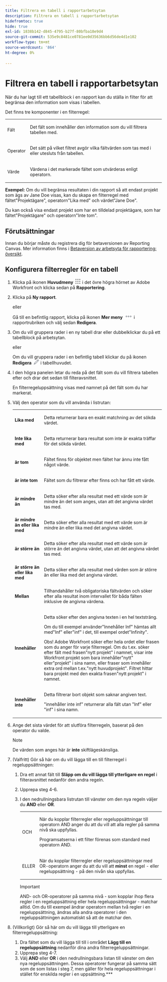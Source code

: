 ```yaml
---
title: Filtrera en tabell i rapportarbetsytan
description: Filtrera en tabell i rapportarbetsytan
hidefromtoc: true
hide: true
exl-id: 1838b142-d845-4795-b27f-80bfba18e9d4
source-git-commit: 535e9c8481ce0781ee0d35636bb6d56de4d1e102
workflow-type: tm+mt
source-wordcount: '864'
ht-degree: 0%

---
```


# Filtrera en tabell i rapportarbetsytan

När du har lagt till ett tabellblock i en rapport kan du ställa in filter för att begränsa den information som visas i tabellen.

Det finns tre komponenter i en filterregel:

<table style="table-layout:auto"> 
 <col> 
 <col> 
 <tbody> 
  <tr> 
   <td role="rowheader">Fält</td> 
   <td> <p>Det fält som innehåller den information som du vill filtrera tabellen med.</p> </td> 
  </tr> 
  <tr> 
   <td role="rowheader">Operator</td> 
   <td> <p>Det sätt på vilket filtret avgör vilka fältvärden som tas med i eller utesluts från tabellen. </p> </td> 
  </tr> 
  <tr> 
   <td role="rowheader">Värde</td> 
   <td> <p>Värdena i det markerade fältet som utvärderas enligt operatorn.</p> </td> 
  </tr> 
 </tbody> 
</table>

**Exempel:** Om du vill begränsa resultaten i din rapport så att endast projekt som ägs av Jane Doe visas, kan du skapa en filterregel med fältet&quot;Projektägare&quot;, operatorn&quot;Lika med&quot; och värdet&quot;Jane Doe&quot;.

Du kan också visa endast projekt som har en tilldelad projektägare, som har fältet&quot;Projektägare&quot; och operatorn&quot;Inte tom&quot;.

## Förutsättningar

Innan du börjar måste du registrera dig för betaversionen av Reporting Canvas. Mer information finns i [Betaversion av arbetsyta för rapportering: översikt](/help/quicksilver/product-announcements/betas/canvas-dashboards-beta/reporting-canvas-beta-overview.md).

## Konfigurera filterregler för en tabell

1. Klicka på ikonen **Huvudmeny** ![](assets/main-menu-icon.png) i det övre högra hörnet av Adobe Workfront och klicka sedan på **Rapportering**.

1. Klicka på **Ny rapport**.

   eller

   Gå till en befintlig rapport, klicka på ikonen **Mer meny** ![](assets/more-icon.png) i rapportrubriken och välj sedan **Redigera**.

1. Om du vill gruppera rader i en ny tabell drar eller dubbelklickar du på ett tabellblock på arbetsytan.

   eller

   Om du vill gruppera rader i en befintlig tabell klickar du på ikonen **Redigera** ![](assets/edit-icon.png) i tabellhuvudet.

1. I den högra panelen letar du reda på det fält som du vill filtrera tabellen efter och drar det sedan till filteravsnittet.

   En filterregeluppsättning visas med namnet på det fält som du har markerat.

1. Välj den operator som du vill använda i listrutan:

   <table style="table-layout:auto"> 
    <col> 
    <col> 
    <tbody> 
     <tr> 
      <td role="rowheader"><strong>Lika med</strong> </td> 
      <td> <p>Detta returnerar bara en exakt matchning av det sökda värdet.</p> </td> 
     </tr> 
     <tr> 
      <td role="rowheader"><strong>Inte lika med</strong> </td> 
      <td> <p>Detta returnerar bara resultat som inte är exakta träffar för det sökda värdet.</p> </td> 
     </tr> 
     <tr> 
      <td role="rowheader"><strong>är tom</strong> </td> 
      <td> <p>Fältet finns för objektet men fältet har ännu inte fått något värde.</p> </td> 
     </tr> 
     <tr> 
      <td role="rowheader"><strong>är inte tom</strong> </td> 
      <td> <p>Fältet som du filtrerar efter finns och har fått ett värde.</p> </td> 
     </tr> 
     <tr> 
      <td role="rowheader"><strong>är mindre än</strong> </td> 
      <td> <p>Detta söker efter alla resultat med ett värde som är mindre än det som anges, utan att det angivna värdet tas med.</p> </td> 
     </tr> 
     <tr> 
      <td role="rowheader"><strong>är mindre än eller lika med</strong> </td> 
      <td> <p>Detta söker efter alla resultat med ett värde som är mindre än eller lika med det angivna värdet.</p> </td> 
     </tr> 
     <tr> 
      <td role="rowheader"><strong>är större än</strong> </td> 
      <td> <p>Detta söker efter alla resultat med ett värde som är större än det angivna värdet, utan att det angivna värdet tas med.</p> </td> 
     </tr> 
     <tr> 
      <td role="rowheader"><strong>är större än eller lika med</strong> </td> 
      <td> <p>Detta söker efter alla resultat med värden som är större än eller lika med det angivna värdet.</p> </td> 
     </tr> 
     <tr> 
      <td role="rowheader"><strong>Mellan</strong> </td> 
      <td> <p>Tillhandahåller två obligatoriska fältvärden och söker efter alla resultat inom intervallet för båda fälten inklusive de angivna värdena.</p> </td> 
     </tr> 
     <tr> 
      <td role="rowheader"><strong>Innehåller</strong> </td> 
      <td> <p>Detta söker efter den angivna texten i en hel textsträng.</p> <p>Om du till exempel använder"Innehåller Inf" hämtas allt med"Inf" eller"inf" i det, till exempel ordet"Infinity".</p> <p>Obs! Adobe Workfront söker efter hela ordet eller frasen som du anger för varje filterregel. Om du t.ex. söker efter fält med frasen"nytt projekt" i namnet, visar inte Workfront projekt som bara innehåller"nytt" eller"projekt" i sina namn, eller fraser som innehåller extra ord mellan t.ex."nytt huvudprojekt". Filtret hittar bara projekt med den exakta frasen"nytt projekt" i namnet.</p> </td> 
     </tr> 
     <tr> 
      <td role="rowheader"><strong>Innehåller inte</strong> </td> 
      <td> <p>Detta filtrerar bort objekt som saknar angiven text.</p> <p>"innehåller inte inf" returnerar alla fält utan "Inf" eller "inf" i sina namn.</p> </td> 
     </tr> 
    </tbody> 
   </table>

1. Ange det sista värdet för att slutföra filterregeln, baserat på den operator du valde.

   >[!NOTE]
   >
   >De värden som anges här är **inte** skiftlägeskänsliga.

1. (Valfritt) Gör så här om du vill lägga till en till filterregel i regeluppsättningen:

   1. Dra ett annat fält till **Släpp om du vill lägga till ytterligare en regel** i filteravsnittet nedanför den andra regeln.
   1. Upprepa steg 4-6.
   1. I den nedrullningsbara listrutan till vänster om den nya regeln väljer du **AND** eller **OR**.

      <table style="table-layout:auto"> 
       <col> 
       </col> 
       <col> 
       </col> 
       <tbody> 
        <tr> 
         <td role="rowheader"> <p>OCH</p> </td> 
         <td> <p>När du kopplar filterregler eller regeluppsättningar till operatorn AND anger du att du vill att alla regler på samma nivå ska uppfyllas.</p> <p>Programsatserna i ett filter förenas som standard med operatorn AND.</p> </td> 
        </tr> 
        <tr> 
         <td role="rowheader"> <p>ELLER</p> </td> 
         <td> <p>När du kopplar filterregler eller regeluppsättningar med OR-operatorn anger du att du vill att <strong>minst</strong> en regel - eller regeluppsättning - på den nivån ska uppfyllas.</p> </td> 
        </tr> 
       </tbody> 
      </table>

      >[!IMPORTANT]
      >
      >AND- och OR-operatorer på samma nivå - som kopplar ihop flera regler i en regeluppsättning eller hela regeluppsättningar - matchar alltid. Om du till exempel ändrar operatorn mellan två regler i en regeluppsättning, ändras alla andra operatorer i den regeluppsättningen automatiskt så att de matchar den.

1. (Villkorligt) Gör så här om du vill lägga till ytterligare en filterregeluppsättning:

   1. Dra fältet som du vill lägga till till i området **Lägg till en regeluppsättning** nedanför dina andra filterregeluppsättningar.
   1. Upprepa steg 4-7.
   1. Välj **AND** eller **OR** i den nedrullningsbara listan till vänster om den nya regeluppsättningen. Dessa operatorer fungerar på samma sätt som de som listas i steg 7, men gäller för hela regeluppsättningar i stället för enskilda regler i en uppsättning.***
